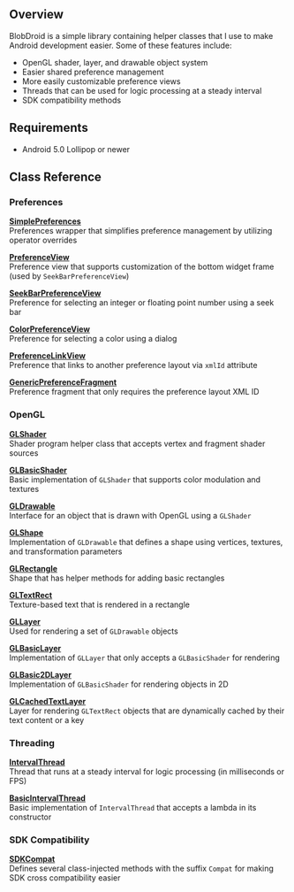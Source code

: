 ## Overview
BlobDroid is a simple library containing helper classes that I use to make Android development easier.
Some of these features include:
- OpenGL shader, layer, and drawable object system
- Easier shared preference management
- More easily customizable preference views
- Threads that can be used for logic processing at a steady interval
- SDK compatibility methods

## Requirements
- Android 5.0 Lollipop or newer

## Class Reference

### Preferences

[**SimplePreferences**](lib/src/main/java/software/blob/android/preference/util/SimplePreferences.kt)  
Preferences wrapper that simplifies preference management by utilizing operator overrides

[**PreferenceView**](lib/src/main/java/software/blob/android/preference/view/PreferenceView.kt)  
Preference view that supports customization of the bottom widget frame (used by `SeekBarPreferenceView`)

[**SeekBarPreferenceView**](lib/src/main/java/software/blob/android/preference/view/SeekBarPreferenceView.kt)  
Preference for selecting an integer or floating point number using a seek bar

[**ColorPreferenceView**](lib/src/main/java/software/blob/android/preference/view/ColorPreferenceView.kt)  
Preference for selecting a color using a dialog

[**PreferenceLinkView**](lib/src/main/java/software/blob/android/preference/view/PreferenceLinkView.kt)  
Preference that links to another preference layout via `xmlId` attribute

[**GenericPreferenceFragment**](lib/src/main/java/software/blob/android/preference/fragment/GenericPreferenceFragment.kt)  
Preference fragment that only requires the preference layout XML ID

### OpenGL

[**GLShader**](lib/src/main/java/software/blob/android/opengl/shader/GLShader.kt)  
Shader program helper class that accepts vertex and fragment shader sources

[**GLBasicShader**](lib/src/main/java/software/blob/android/opengl/shader/GLBasicShader.kt)  
Basic implementation of `GLShader` that supports color modulation and textures

[**GLDrawable**](lib/src/main/java/software/blob/android/opengl/drawable/GLDrawable.kt)  
Interface for an object that is drawn with OpenGL using a `GLShader`

[**GLShape**](lib/src/main/java/software/blob/android/opengl/drawable/GLShape.kt)  
Implementation of `GLDrawable` that defines a shape using vertices, textures, and transformation parameters

[**GLRectangle**](lib/src/main/java/software/blob/android/opengl/drawable/GLRectangle.kt)  
Shape that has helper methods for adding basic rectangles

[**GLTextRect**](lib/src/main/java/software/blob/android/opengl/drawable/GLTextRect.kt)  
Texture-based text that is rendered in a rectangle

[**GLLayer**](lib/src/main/java/software/blob/android/opengl/layer/GLLayer.kt)  
Used for rendering a set of `GLDrawable` objects

[**GLBasicLayer**](lib/src/main/java/software/blob/android/opengl/layer/GLBasicLayer.kt)  
Implementation of `GLLayer` that only accepts a `GLBasicShader` for rendering

[**GLBasic2DLayer**](lib/src/main/java/software/blob/android/opengl/layer/GLBasic2DLayer.kt)  
Implementation of `GLBasicShader` for rendering objects in 2D

[**GLCachedTextLayer**](lib/src/main/java/software/blob/android/opengl/layer/GLCachedTextLayer.kt)  
Layer for rendering `GLTextRect` objects that are dynamically cached by their text content or a key

### Threading

[**IntervalThread**](lib/src/main/java/software/blob/android/thread/IntervalThread.kt)  
Thread that runs at a steady interval for logic processing (in milliseconds or FPS)

[**BasicIntervalThread**](lib/src/main/java/software/blob/android/thread/BasicIntervalThread.kt)  
Basic implementation of `IntervalThread` that accepts a lambda in its constructor

### SDK Compatibility

[**SDKCompat**](lib/src/main/java/software/blob/android/compatibility/SDKCompat.kt)  
Defines several class-injected methods with the suffix `Compat` for making SDK cross compatibility easier